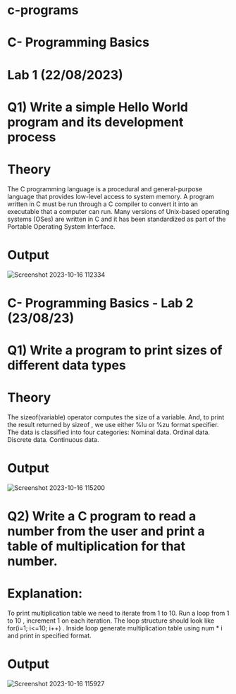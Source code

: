 # c-programs
# C- Programming Basics 
# Lab 1 (22/08/2023)

# Q1) Write a simple Hello World program and its development process

# Theory
The C programming language is a procedural and general-purpose language that provides low-level access to system memory. A program written in C must be run through a C compiler to convert it into an executable that a computer can run. Many versions of Unix-based operating systems (OSes) are written in C and it has been standardized as part of the Portable Operating System Interface.

# Output
![Screenshot 2023-10-16 112334](https://github.com/noor307922/c-programs/assets/125033135/26883616-bda2-4563-864a-96e16f83324f)

# C- Programming Basics - Lab 2 (23/08/23)

# Q1) Write  a program to print sizes of different data types

# Theory
The sizeof(variable) operator computes the size of a variable. And, to print the result returned by sizeof , we use either %lu or %zu format specifier.
The data is classified into four categories:
Nominal data.
Ordinal data.
Discrete data.
Continuous data.

# Output
![Screenshot 2023-10-16 115200](https://github.com/noor307922/c-programs/assets/125033135/a6c8db04-92cb-4179-a2cd-a1251fe0171d)


# Q2) Write a C program to read a number from the user and print a table of multiplication for that number.

# Explanation:
To print multiplication table we need to iterate from 1 to 10. Run a loop from 1 to 10 , increment 1 on each iteration. The loop structure should look like for(i=1; i<=10; i++) . Inside loop generate multiplication table using num * i and print in specified format.

# Output

![Screenshot 2023-10-16 115927](https://github.com/noor307922/c-programs/assets/125033135/f6a7d53f-f07b-4abf-8971-b77f3fdff184)
